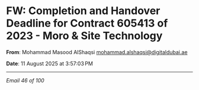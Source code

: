 # FW: Completion and Handover Deadline for Contract 605413 of 2023 - Moro & Site Technology

**From**: Mohammad Masood AlShaqsi <mohammad.alshaqsi@digitaldubai.ae>

**Date**: 11 August 2025 at 3:57:03 PM

---

*Email 46 of 100*
